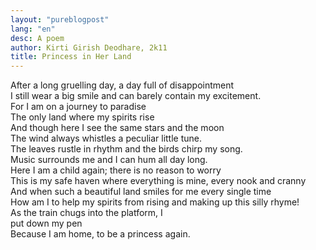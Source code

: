 ```yaml
---
layout: "pureblogpost"
lang: "en"
desc: A poem
author: Kirti Girish Deodhare, 2k11
title: Princess in Her Land
--- 
```

After a long gruelling day, a day full of disappointment<br/>
I still wear a big smile and can barely contain my excitement.<br/>
For I am on a journey to paradise<br/>
The only land where my spirits rise<br/>
And though here I see the same stars and the moon<br/>
The wind always whistles a peculiar little tune.<br/>
The leaves rustle in rhythm and the birds chirp my song.<br/>
Music surrounds me and I can hum all day long.<br/>
Here I am a child again; there is no reason to worry<br/>
This is my safe haven where everything is mine, every nook and cranny<br/>
And when such a beautiful land smiles for me every single time<br/>
How am I to help my spirits from rising and making up this silly rhyme!<br/>
As the train chugs into the platform, I <br/>
put down my pen<br/>
Because I am home, to be a princess again.<br/>

